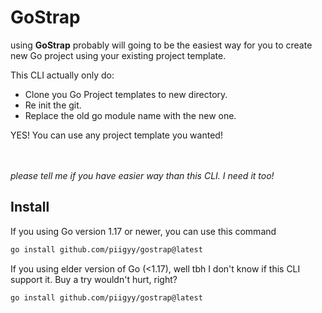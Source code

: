 # GoStrap

using **GoStrap** probably will going to be the easiest way for you to create new Go project using your existing project template.

This CLI actually only do:
- Clone you Go Project templates to new directory.
- Re init the git.
- Replace the old go module name with the new one.

YES! You can use any project template you wanted!

<br/><br/>
<i>please tell me if you have easier way than this CLI. I need it too!</i>

## Install
If you using Go version 1.17 or newer, you can use this command
```bash
go install github.com/piigyy/gostrap@latest
```
If you using elder version of Go (<1.17), well tbh I don't know if this CLI support it. Buy a try wouldn't hurt, right?
```bash
go install github.com/piigyy/gostrap@latest
```

